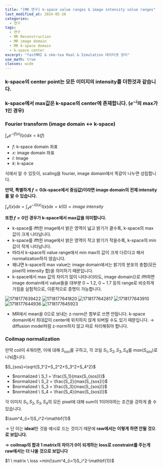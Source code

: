 ```yaml
---
title: "[MR 연구] k-space value ranges & image intensity value ranges"
last_modified_at: 2024-05-26
categories:
  - 연구
tags:
  - 연구
  - MR Reconstruction
  - MR image domain
  - MR k-space domain
  - k-space center
excerpt: "fastMRI & skm-tea Real & Simulation 데이터셋 정리"
use_math: true
classes: wide
---
```


### k-space의 center point는 모든 이미지의 intensity를 더한것과 같습니다.

### k-space에서 max값은 k-space의 center에 존재합니다. $(e^{-i}$의 max가 1인 경우)

### Fourier transform (image domain ↔ k-space)

$\int_xe^{-if(x)}I(x)dx =k(f)$

- $f$: k-space domain 좌표
- $x$: image domain 좌표
- $I$: Image
- $k$: k-space

식에서 알 수 있듯이, scaling을 fourier, image domain에서 똑같이 나누면 성립합니다.

**만약, 특별하게 $f=0$(k-space에서 중심값)이라면 image domain의 전체 intensity를 알 수 있습니다.**

$\int_xI(x)dx=\int_xe^{-i0(x)}I(x)dx =k(0)=image \ intensity$

**또한 $f=0$인 경우가 k-space에서 max값을 의미합니다.**

- k-space를 ifft한 image에서 밝은 영역이 넓고 밝기가 클수록, k-space의 max 값이 크게 나타납니다.
- k-space를 ifft한 image에서 밝은 영역이 작고 밝기가 작을수록, k-space의 min 값이 작게 나타납니다.
- 따라서 k-space의 value range에서 min max의 값이 크게 다르다고 해서 normalization하지 않습니다.
- 왜냐면 k-space의 max value는 image domain에서는 밝기의 분포의 총합(모든 pixel의 intensity 합)을 의미하기 때문입니다.
- k-space에서 max 값의 차이가 많이 나타나더라도, image domain으로 ifft하면 image domain에서 value들을 대부분 0 ~ 1.2, 0 ~ 1.7 등의 range로 비슷하게 가짐을 실험적으로, 이론적으로 증명이 가능합니다.

![1718177639422](https://github.com/sandokim/sandokim.github.io/assets/74639652/d5a48b90-9993-4d87-8552-ff15424385bc)
![1718177641820](https://github.com/sandokim/sandokim.github.io/assets/74639652/a2da711e-6096-483f-ac0f-a272996ad976)
![1718177642817](https://github.com/sandokim/sandokim.github.io/assets/74639652/fc2aa2ca-53e1-457e-a2ed-b4a16d8c1753)
![1718177643910](https://github.com/sandokim/sandokim.github.io/assets/74639652/5048d675-5054-4e5b-b1ac-37f8071493cf)
![1718177644936](https://github.com/sandokim/sandokim.github.io/assets/74639652/4f4bbe16-a026-4a8a-a821-ac4d1197a9ec)
![1718177645923](https://github.com/sandokim/sandokim.github.io/assets/74639652/85f9d46c-1ed0-44f0-92af-3ab065fa03dd)

- MR에서 mean을 0으로 보내는 z-norm은 함부로 쓰면 안됩니다. k-space domain에서 최대값이 center에 위치하지 않게 되버릴 수도 있기 때문입니다. → diffusion model처럼 z-norm하지 않고 따로 처리해줘야 합니다.

### Coilmap normalization

만약 coil이 4개라면, 이에 대해 $S_{sos}$를 구하고, 각 코일 $S_1, S_2, S_3, S_4$를 $max(S_{sos})$로 나눠줍니다.

$S_{sos}=\sqrt{S_1^2+S_2^2+S_3^2+S_4^2}$

- $normalized \ S_1 = \frac{S_1}{max(S_{sos})}$
- $normalized \ S_2 = \frac{S_2}{max(S_{sos})}$
- $normalized \ S_3 = \frac{S_3}{max(S_{sos})}$
- $normalized \ S_4 = \frac{S_4}{max(S_{sos})}$

각 이미지 $S_1, S_2, S_3, S_4$의 모든 pixel에 대해 sum이 1이어야하는 조건을 강하게 줄 수 있습니다.

$\sum^4_{i=1}S_i^2=\mathbf{1}$

→ 단 이는 **ideal**한 것을 예시로 드는 것이기 때문에 **raw에서는 이렇게 하면 안될 것으로 보입니다.**

⇒ **coilmap의 합과 1 matrix의 차이가 0이 되게하는 loss로 constraint를 주는게 raw에서는 더 나을 것으로 보입니다**

$1 \ matrix \ loss =min(\sum^4_{i=1}S_i^2-\mathbf{1})$
